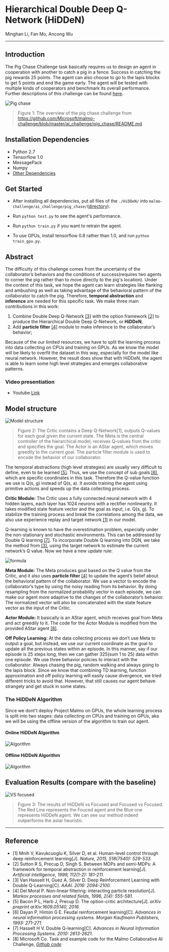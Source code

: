 # Hierarchical Double Deep Q-Network (HiDDeN)
Minghan Li, Fan Mo, Ancong Wu

----
## Introduction
The Pig Chase Challenge task basically requires us to design an agent in cooperation with another to catch a pig in a fence. Success in catching the pig rewards 25 points. The agent can also choose to go to the lapis blocks to get 5 points and end the game early. The agent will be tested with multiple kinds of cooperators and benchmark its overall performance. Further descriptions of this challenge can be found [here](https://github.com/Microsoft/malmo-challenge/blob/master/ai_challenge/pig_chase/README.md).

![Pig chase](doc/pig-chase-overview.png)
>Figure 1: The overview of the pig chase challenge from https://github.com/Microsoft/malmo-challenge/blob/master/ai_challenge/pig_chase/README.md.


## Installation Dependencies
* Python 2.7
* Tensorflow 1.0
* MessagePack
* Numpy
* [Other Dependencies](https://github.com/Microsoft/malmo-challenge)

## Get Started
* After installing all dependencies, put all files of the `./HiDDeN/` into `malmo-challenge/ai_challenge/pig_chase/`([directory](https://github.com/Microsoft/malmo-challenge/blob/master/ai_challenge/pig_chase/README.md)). 

* Run `python test.py` to see the agent's performance.

* Run `python train.py` if you want to retrain the agent.

* To use GPUs, install tensorflow 0.8 rather than 1.0, and run `python train_gpu.py`.

## Abstract
The difficulty of this challenge comes from the uncertainty of the collaborator’s behaviors and the conditions of success(requires two agents to corner the pig rather than to move directly to the pig's location). Under the context of this task, we hope the agent can learn strategies like flanking and ambushing as well as taking advantage of the behavioral pattern of the collaborator to catch the pig. Therefore, **temporal abstraction** and **inference** are needed for this specific task. We make three main contributions in this work:
1. Combine Double Deep Q-Network [[3]](#reference) with the option framework [[2]](#reference) to produce the Hierarchical Double Deep Q-Network, or **HiDDeN**;
1. Add **particle filter** [[4]](#reference) module to make inference to the collaborator’s behavior;

Because of the our limited resources, we have to split the learning process into data collecting on CPUs and training on GPUs. As we know the model will be likely to overfit the dataset in this way, especially for the model like neural network. However, the result does show that with HiDDeN, the agent is able to learn some high level strategies and emerges collaborative patterns.
### Video presentiation
* Youtube [Link](https://youtu.be/GR5rj8rRy1c)


## Model structure
![Model structure](doc/chart-cut.png)
>Figure 2: The Critic contains a Deep Q-Network[1], outputs Q-values for each goal given the current state. The Meta is the central controller of the hierarchical model, receives Q-values from the critic and specifies the goal. The Actor is an AStar agent, which moves greedily to the current goal. The particle filter module is used to encode the behavior of our collaborator.

The temporal abstractions (high level strategies) are usually very difficult to define, even to be learned [[5]](#reference). Thus, we use the concept of sub goals [[6]](#reference), which are specific coordinates in this task. Therefore the Q-value function we use is Q(s, g) instead of Q(s, a). It avoids training the agent using primitive actions and speeds up the data collecting process.

**Critic Module:**
The Critic uses a fully connected neural network with 4 hidden layers, each layer has 1024 neurons with a rectifier nonlinearity. It takes modified state feature vector and the goal as input, i.e. Q(s, g). To stabilize the training process and break the correlations among the data, we also use experience replay and target network [[1]](#reference) in our model.

Q-learning is known to have the overestimation problem, especially under the non-stationary and stochastic environments. This can be addressed by Double Q learning [[7]](#reference). To incorporate Double Q learning into DQN, we take the method from [[3]](#reference), using the target network to estimate the current network’s Q value. Now we have a new update rule:

![formula](doc/formula-cut.png)

**Meta Module:**
The Meta produces goal based on the Q value from the Critic, and it also uses **particle filter** [[4]](#reference) to update the agent’s belief about the behavioral pattern of the collaborator. We use a vector to encode the collaborator’s type by using the noisy reading from its behavior. By doing resampling from the normalized probability vector in each episode, we can make our agent more adaptive to the changes of the collaborator’s behavior. The normalized vector will also be concatenated with the state feature vector as the input of the Critic.

**Actor Module:**
It basically is an AStar agent, which receives goal from Meta and act greedily to it. The code for the Actor Module is modified from the provided AStar agent [[8]](#reference).

**Off Policy Learning:**
At the data collecting process we don’t use Meta to output a goal, but instead, we use our current coordinate as the goal to update all the previous states within an episode. In this manner, say if our episode is 25 steps long, then we can gather 325(sum 1 to 25) data within one episode. We use three behavior policies to interact with the collaborator: Always chasing the pig, random walking and always going to the lapis block. Since we know that combining TD learning, function approximation and off policy learning will easily cause divergence, we tried different tricks to avoid that. However, that still causes our agent behave strangely and get stuck in some states.

### The HiDDeN Algorithm
Since we dont't deploy Project Malmo on GPUs, the whole learning process is split into two stages: data collecting on CPUs and training on GPUs, aka we will be using the offline version of the algorithm to train our agent.

#### Online HiDDeN Algorithm
![Algorithm](doc/algo-online-cut.png)

#### Offline HiDDeN Algorithm
![Algorithm](doc/algo-offline-cut.png)

## Evaluation Results (compare with the baseline)
![VS focused](doc/results.png)
>Figure 3: The results of HiDDeN vs Focused and Focused vs Focused. The Red Line represents the Fouced agent and the Blue one represents HiDDeN agent. We can see our method indeed outperforms the astar heuristic.

---
## Reference
* [1] Mnih V, Kavukcuoglu K, Silver D, et al. Human-level control through deep reinforcement learning[J]. _Nature, 2015, 518(7540): 529-533._
* [2] Sutton R S, Precup D, Singh S. Between MDPs and semi-MDPs: A framework for temporal abstraction in reinforcement learning[J]. _Artificial intelligence, 1999, 112(1-2): 181-211._
* [3] Van Hasselt H, Guez A, Silver D. Deep Reinforcement Learning with Double Q-Learning[C]. _AAAI. 2016: 2094-2100._
* [4] Del Moral P. Non-linear filtering: interacting particle resolution[J]. _Markov processes and related fields, 1996, 2(4): 555-581._
* [5] Bacon P L, Harb J, Precup D. The option-critic architecture[J]. _arXiv preprint arXiv:1609.05140, 2016._
* [6] Dayan P, Hinton G E. Feudal reinforcement learning[C]. _Advances in neural information processing systems. Morgan Kaufmann Publishers, 1993: 271-271._
* [7] Hasselt H V. Double Q-learning[C]. _Advances in Neural Information Processing Systems. 2010: 2613-2621._
* [8] Microsoft Co. Task and example code for the Malmo Collaborative AI Challenge, [_Github code_](https://github.com/Microsoft/malmo-challenge)

